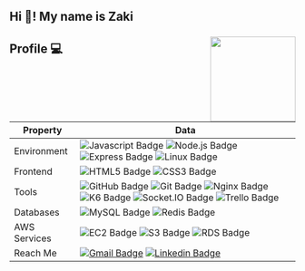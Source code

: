 <h2 align="left">Hi 👋! My name is Zaki</h2>

###

<img align="right" height="150" src="https://media.tenor.com/yzQj6APQvAQAAAAi/jones-beagle.gif"  />

###

##  Profile 💻
Property                 | Data  
-------------------------|------
Environment              | ![Javascript Badge](https://img.shields.io/badge/-JavaScript-F7DF1E?style=flat&logo=Javascript&logoColor=white) ![Node.js Badge](https://img.shields.io/badge/-Nodejs-brightgreen?style=flat&logo=nodedotjs&logoColor=white) ![Express Badge](https://img.shields.io/badge/-Express-lightgray?style=flat&logo=express&logoColor=white) ![Linux Badge](https://img.shields.io/badge/-Linux-lightgray?style=flat&logo=linux&logoColor=white)
Frontend                 | ![HTML5 Badge](https://img.shields.io/badge/-HTML5-orange?style=flat&logo=html5&logoColor=white) ![CSS3 Badge](https://img.shields.io/badge/-CSS3-blue?style=flat&logo=css3&logoColor=white)
Tools                    | ![GitHub Badge](https://img.shields.io/badge/-GitHub-lightgray?style=flat&logo=github&logoColor=white) ![Git Badge](https://img.shields.io/badge/-Git-orange?style=flat&logo=git&logoColor=white) ![Nginx Badge](https://img.shields.io/badge/-Nginx-brightgreen?style=flat&logo=nginx&logoColor=white) ![K6 Badge](https://img.shields.io/badge/-k6-blueviolet?style=flat&logo=k6&logoColor=white) ![Socket.IO Badge](https://img.shields.io/badge/-Socket.IO-black?style=flat&logo=Socket.IO&logoColor=white) ![Trello Badge](https://img.shields.io/badge/-Trello-blue?style=flat&logo=trello&logoColor=white)
Databases                | ![MySQL Badge](https://img.shields.io/badge/-MySQL-blue?style=flat&logo=mysql&logoColor=white) ![Redis Badge](https://img.shields.io/badge/-Redis-red?style=flat&logo=redis&logoColor=white)  
AWS Services             | ![EC2 Badge](https://img.shields.io/badge/-EC2-orange?style=flat&logo=amazonec2&logoColor=white) ![S3 Badge](https://img.shields.io/badge/-S3-brightgreen?style=flat&logo=amazons3&logoColor=white) ![RDS Badge](https://img.shields.io/badge/-RDS-blue?style=flat&logo=amazonrds&logoColor=white)
Reach Me                 | [![Gmail Badge](https://img.shields.io/badge/-Shao%20Shao%20Lu-e54448?style=flat&logo=Gmail&logoColor=white)](mailto:reborn7875@gmail.com) [![Linkedin Badge](https://img.shields.io/badge/-Shao%20Shao%20Lu-blue?style=flat&logo=Linkedin&logoColor=white)](https://www.linkedin.com/in/da-hsing-liu/)

###
